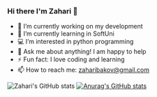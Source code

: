 ### Hi there I'm Zahari 👋


- 🔭 I’m currently working on my development
- 🌱 I’m currently learning in SoftUni
- 💻 I’m interested in python programming 
- 💬 Ask me about anything! I am happy to help
- ⚡ Fun fact: I love coding and learning
- 📫 How to reach me: zaharibakov@gmail.com

![Zahari's GitHub stats](https://github-readme-stats.vercel.app/api?username=ZahariBakov&count_private=true)
[![Anurag's GitHub stats](https://github-readme-stats.vercel.app/api?username=ZahariBakov&show_icons=true&theme=dark)](https://github.com/anuraghazra/github-readme-stats)

